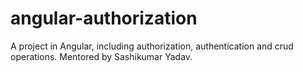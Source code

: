 # angular-authorization
A project in Angular, including authorization, authentication and crud operations. Mentored by Sashikumar Yadav.
